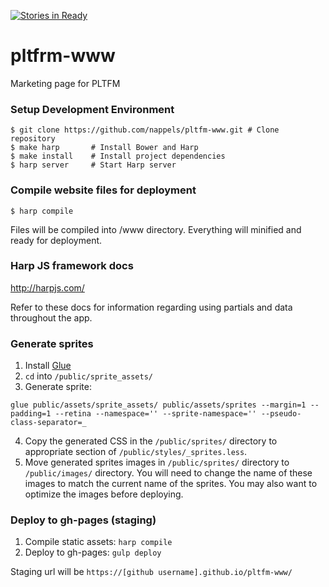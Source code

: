 [![Stories in Ready](https://badge.waffle.io/nappels/pltfm-www.png?label=ready&title=Ready)](https://waffle.io/nappels/pltfm-www?utm_source=badge)
# pltfrm-www
Marketing page for PLTFM

### Setup Development Environment
```
$ git clone https://github.com/nappels/pltfm-www.git # Clone repository
$ make harp       # Install Bower and Harp
$ make install    # Install project dependencies
$ harp server     # Start Harp server
```

### Compile website files for deployment
```
$ harp compile
```

Files will be compiled into /www directory. Everything will minified and ready for deployment.

### Harp JS framework docs
http://harpjs.com/

Refer to these docs for information regarding using partials and data throughout the app.

### Generate sprites
1. Install [Glue](http://glue.readthedocs.io/en/latest/installation.html)
2. `cd` into `/public/sprite_assets/`
3. Generate sprite:
```
glue public/assets/sprite_assets/ public/assets/sprites --margin=1 --padding=1 --retina --namespace='' --sprite-namespace='' --pseudo-class-separator=_
```
4. Copy the generated CSS in the `/public/sprites/` directory to appropriate section of `/public/styles/_sprites.less`.
5. Move generated sprites images in `/public/sprites/` directory to `/public/images/` directory. You will need to change the name of these images to match the current name of the sprites. You may also want to optimize the images before deploying.

### Deploy to gh-pages (staging)

1. Compile static assets: `harp compile`
2. Deploy to gh-pages: `gulp deploy`

Staging url will be `https://[github username].github.io/pltfm-www/`
